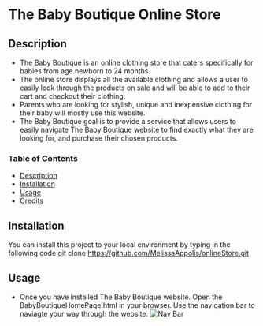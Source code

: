 # The Baby Boutique Online Store

## Description

* The Baby Boutique is an online clothing store that caters specifically for babies from age newborn to 24 months.
* The online store displays all the available clothing and allows a user to easily look through the products on sale and will be able to add to their cart and checkout their clothing.
* Parents who are looking for stylish, unique and inexpensive clothing for their baby will mostly use this website. 
* The Baby Boutique goal is to provide a service that allows users to easily navigate The Baby Boutique website to find exactly what they are looking for, and purchase their chosen products.

### Table of Contents
* [Description](#description)
* [Installation](#installtion)
* [Usage](#usage)
* [Credits](#credits)

## Installation

You can install this project to your local environment by typing in the following code git clone https://github.com/MelissaAppolis/onlineStore.git

## Usage

* Once you have installed The Baby Boutique website. Open the BabyBoutiqueHomePage.html in your browser. Use the navigation bar to naviagte your way through the website.
![Nav Bar](/Images/navigationBarScreenshot.png)
